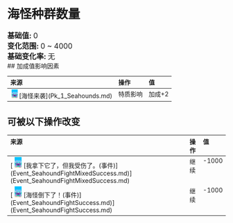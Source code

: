 # 海怪种群数量  
  
<div style="font-size:1.2em"><b>基础值: </b> 0 </div>  
<div style="font-size:1.2em"><b>变化范围: </b> 0 ~ 4000 </div>  
<div style="font-size:1.2em"><b>基础变化率: </b> 无 </div>  
## 加成值影响因素  
<table class="table table-bordered" data-toggle="table"  ><thead style=""><tr ><th  style="text-align:left;vertical-align:top;"  >来源</th><th  style="text-align:left;vertical-align:top;"  >操作</th><th  style="text-align:left;vertical-align:top;"  >值</th></tr></thead><tr ><td  style="text-align:left;vertical-align:top;"  ><div style="width:20px;display:inline-block;text-align:center"><img decoding="async" src="Sprite/Seahound.png" href="a.md" style="max-width:20px;max-height:20px;"></div>[海怪来袭](Pk_1_Seahounds.md)</td><td  style="text-align:left;vertical-align:top;"  >特质影响</td><td  style="text-align:left;vertical-align:top;"  >加成+2</td></tr></tbody></table>  
  
## 可被以下操作改变  
<table class="table table-bordered" data-toggle="table"  ><thead style=""><tr ><th  style="text-align:left;vertical-align:top;"  >来源</th><th  style="text-align:left;vertical-align:top;"  >操作</th><th  style="text-align:left;vertical-align:top;"  data-sortable="true"  >值</th></tr></thead><tr ><td  style="text-align:left;vertical-align:top;"  >[<div style="width:25px;display:inline-block;text-align:center"><img decoding="async" src="Sprite/Seahound.png" href="a.md" style="max-width:25px;max-height:25px;"></div>[我拿下它了，但我受伤了。(事件)](Event_SeahoundFightMixedSuccess.md)](Event_SeahoundFightMixedSuccess.md)</td><td  style="text-align:left;vertical-align:top;"  >继续</td><td  style="text-align:left;vertical-align:top;"  >-1000</td></tr><tr ><td  style="text-align:left;vertical-align:top;"  >[<div style="width:25px;display:inline-block;text-align:center"><img decoding="async" src="Sprite/Seahound.png" href="a.md" style="max-width:25px;max-height:25px;"></div>[海怪倒下了！(事件)](Event_SeahoundFightSuccess.md)](Event_SeahoundFightSuccess.md)</td><td  style="text-align:left;vertical-align:top;"  >继续</td><td  style="text-align:left;vertical-align:top;"  >-1000</td></tr></tbody></table>  
  


<script>document.title="海怪种群数量 - 卡牌生存百科 Card Survival Wiki";</script>